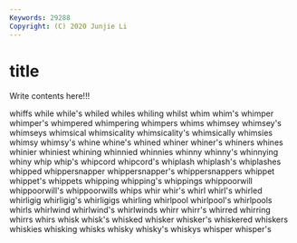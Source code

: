 ```yaml
---
Keywords: 29288
Copyright: (C) 2020 Junjie Li
---
```


# title

Write contents here!!!
 
whiffs 
while
while's 
whiled 
whiles 
whiling 
whilst 
whim 
whim's 
whimper 
whimper's 
whimpered
whimpering 
whimpers 
whims 
whimsey 
whimsey's 
whimseys 
whimsical 
whimsicality 
whimsicality's 
whimsically
whimsies 
whimsy 
whimsy's 
whine 
whine's 
whined 
whiner 
whiner's 
whiners 
whines
whinier 
whiniest 
whining 
whinnied 
whinnies 
whinny 
whinny's 
whinnying 
whiny 
whip
whip's 
whipcord 
whipcord's 
whiplash 
whiplash's 
whiplashes 
whipped 
whippersnapper 
whippersnapper's 
whippersnappers
whippet 
whippet's 
whippets 
whipping 
whipping's 
whippings 
whippoorwill 
whippoorwill's 
whippoorwills 
whips
whir 
whir's 
whirl 
whirl's 
whirled 
whirligig 
whirligig's 
whirligigs 
whirling 
whirlpool
whirlpool's 
whirlpools 
whirls 
whirlwind 
whirlwind's 
whirlwinds 
whirr 
whirr's 
whirred 
whirring
whirrs 
whirs 
whisk 
whisk's 
whisked 
whisker 
whisker's 
whiskered 
whiskers 
whiskies
whisking 
whisks 
whisky 
whisky's 
whiskys 
whisper 
whisper's 
